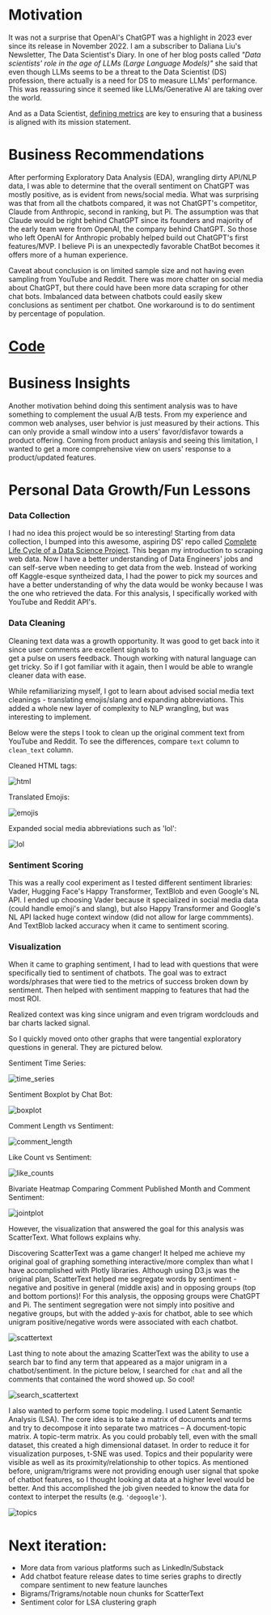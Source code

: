 # Motivation

It was not a surprise that OpenAI's ChatGPT was a highlight in 2023 ever since its release in November 2022. 
I am a subscriber to Daliana Liu's Newsletter, The Data Scientist's Diary. In one of her blog posts called 
_"Data scientists' role in the age of LLMs (Large Language Models)"_ she said that even though LLMs seems to be 
a threat to the Data Scientist (DS) profession, there actually is a need for DS to measure LLMs' performance. 
This was reassuring since it seemed like LLMs/Generative AI are taking over the world.

And as a Data Scientist, [defining metrics](https://data-chef.notion.site/Metric-Overview-fe3202bb07624dde85d2d1d8aee3fc8d) 
are key to ensuring that a business is aligned with its mission statement.

# Business Recommendations

After performing Exploratory Data Analysis (EDA), wrangling dirty API/NLP data, I was able to determine that
the overall sentiment on ChatGPT was mostly positive, as is evident from news/social media. What was surprising was
that from all the chatbots compared, it was not ChatGPT's competitor, Claude from Anthropic, second in ranking, but Pi. The
assumption was that Claude would be right behind ChatGPT since its founders and majority of the early team were from OpenAI,
the company behind ChatGPT. So those who left OpenAI for Anthropic probably helped build out ChatGPT's first features/MVP. I believe Pi is an unexpectedly
favorable ChatBot becomes it offers more of a human experience. 

Caveat about conclusion is on limited sample size and not having even sampling from YouTube and Reddit. There was more 
chatter on social media about ChatGPT, but there could have been more data scraping for other chat bots. Imbalanced data between chatbots could easily skew conclusions as sentiment per chatbot. One
workaround is to do sentiment by percentage of population. 

# [Code](https://github.com/mindyng/2023-Business-Projects/blob/main/sentiment-analysis-on-llm-chatbots.ipynb)

# Business Insights

Another motivation behind doing this sentiment analysis was to have something to complement the usual A/B tests. From my 
experience and common web analyses, user behvior is just measured by their actions.  This can only provide a small 
window into a users' favor/disfavor towards a product offering. Coming from product anlaysis and seeing this limitation,
I wanted to get a more comprehensive view on users' response to a product/updated features.

# Personal Data Growth/Fun Lessons

### Data Collection
I had no idea this project would be so interesting! Starting from data collection, I bumped into this awesome, aspiring DS' 
repo called [Complete Life Cycle of a Data Science Project](https://github.com/achuthasubhash/Complete-Life-Cycle-of-a-Data-Science-Project). 
This began my introduction to scraping web data. Now I have a better understanding of Data Engineers' jobs and can self-serve wben needing to 
get data from the web. Instead of working off Kaggle-esque syntheized data, I had the power to pick 
my sources and have a better understanding of why the data would be wonky because I was the one who retrieved the data.
For this analysis, I specifically worked with YouTube and Reddit API's.

### Data Cleaning
Cleaning text data was a growth opportunity. It was good to get back into it since user comments are excellent signals to  
get a pulse on users feedback. Though working with natural language can get tricky. So if I got familiar with it again, then I would be able to 
wrangle cleaner data with ease. 

While refamiliarizing myself, I got to learn about advised social media text cleanings - translating emojis/slang and expanding 
abbreviations. This added a whole new layer of complexity to NLP wrangling, but was interesting to implement. 

Below were the steps I took to clean up the original comment text from YouTube and Reddit. To see the differences, compare `text`
column to `clean_text` column.

Cleaned HTML tags:

![html](/assets/images/html.png)

Translated Emojis:

![emojis](/assets/images/emojis.png)

Expanded social media abbreviations such as 'lol':

![lol](/assets/images/lol_abbreviation.png)

### Sentiment Scoring
This was a really cool experiment as I tested different sentiment libraries: Vader, Hugging Face's Happy Transformer, TextBlob
and even Google's NL API. I ended up choosing Vader because it specialized in social media data (could handle emoji's and
slang), but also Happy Transformer and Google's NL API lacked huge context window (did not allow for large commments). And TextBlob 
lacked accuracy when it came to sentiment scoring.

### Visualization
When it came to graphing sentiment, I had to lead with questions that were specifically tied to sentiment of chatbots. The goal was to extract
words/phrases that were tied to the metrics of success broken down by sentiment. Then helped with sentiment mapping to features 
that had the most ROI.

Realized context was king since unigram and even trigram wordclouds and bar charts lacked signal.

So I quickly moved onto other graphs that were tangential exploratory questions in general. They are pictured below.

Sentiment Time Series:

![time_series](/assets/images/time_series.png)

Sentiment Boxplot by Chat Bot:

![boxplot](/assets/images/sentiment_boxplot.png)

Comment Length vs Sentiment:

![comment_length](/assets/images/comment_length.png)

Like Count vs Sentiment:

![like_counts](/assets/images/like_counts.png)

Bivariate Heatmap Comparing Comment Published Month and Comment Sentiment:

![jointplot](/assets/images/overall_jointplot.png)

However, the visualization that answered the goal for this analysis was ScatterText. What follows explains why.

Discovering ScatterText was a game changer! It helped me achieve my original goal of graphing something interactive/more complex
than what I have accomplished with Plotly libraries. Although using D3.js was the original plan, ScatterText helped me segregate words by sentiment - negative and positive in general (middle axis) and in opposing groups (top and bottom portions)! 
For this analysis, the opposing groups were ChatGPT and Pi. The sentiment segregation were not simply into positive and negative groups, but with the added y-axis for chatbot, able to see which unigram positive/negative words were associated
with each chatbot. 

![scattertext](/assets/images/scattertext.png)

Last thing to note about the amazing ScatterText was the ability to use a search bar to find any term that appeared as a major unigram in a chatbot/sentiment. In the picture below, I searched for `chat` and all the comments that contained the word showed up. So cool!

![search_scattertext](/assets/images/search_scattertext.png)

I also wanted to perform some topic modeling. I used Latent Semantic Analysis (LSA). The core idea is to take a matrix of documents and terms and try to decompose it into separate two matrices – A document-topic matrix. A topic-term matrix.
As you could probably tell, even with the small dataset, this created a high dimensional dataset. In order to reduce it for visualization purposes, t-SNE was used. Topics and their popularity were visible as well as its proximity/relationship to other topics. As mentioned before, unigram/trigrams were not providing enough user signal that spoke of chatbot features, so I thought looking at data at a higher level would be better. And this accomplished the job given needed to know the data for context to interpet the results (e.g. `'degoogle'`).

![topics](/assets/images/topic_clustering.png)

# Next iteration:
* More data from various platforms such as LinkedIn/Substack
* Add chatbot feature release dates to time series graphs to directly compare sentiment to new feature launches
* Bigrams/Trigrams/notable noun chunks for ScatterText
* Sentiment color for LSA clustering graph

